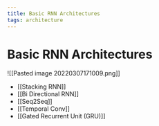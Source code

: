 ```yaml
---
title: Basic RNN Architectures
tags: architecture
---
```


# Basic RNN Architectures
![[Pasted image 20220307171009.png]]

- [[Stacking RNN]]
- [[Bi Directional RNN]]
- [[Seq2Seq]]
- [[Temporal Conv]]
- [[Gated Recurrent Unit (GRU)]]


































